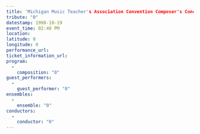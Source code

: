 ```yaml
---
title: 'Michigan Music Teacher's Association Convention Composer's Concert'
tribute: "0"
datestamp: 1998-10-19
event_time: 02:40 PM
location: 
latitude: 0
longitude: 0
performance_url: 
ticket_information_url: 
program: 
  -
    composition: "0"
guest_performers: 
  -
    guest_performer: "0"
ensembles: 
  -
    ensemble: "0"
conductors: 
  -
    conductor: "0"
---
```

